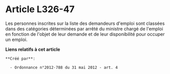 # Article L326-47

Les personnes inscrites sur la liste des demandeurs d'emploi sont classées dans des catégories déterminées par arrêté du
ministre chargé de l'emploi en fonction de l'objet de leur demande et de leur disponibilité pour occuper un emploi.

**Liens relatifs à cet article**

	**Créé par**:

	  - Ordonnance n°2012-788 du 31 mai 2012 - art. 4
